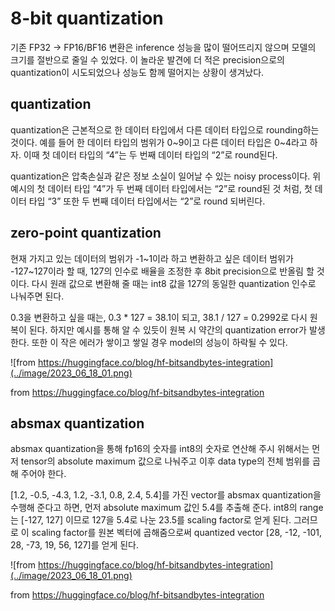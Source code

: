 # 8-bit quantization
기존 FP32 → FP16/BF16 변환은 inference 성능을 많이 떨어뜨리지 않으며 모델의 크기를 절반으로 줄일 수 있었다. 이 놀라운 발견에 더 적은 precision으로의 quantization이 시도되었으나 성능도 함께 떨어지는 상황이 생겨났다.

## quantization

quantization은 근본적으로 한 데이터 타입에서 다른 데이터 타입으로 rounding하는 것이다. 예를 들어 한 데이터 타입의 범위가 0~9이고 다른 데이터 타입은 0~4라고 하자. 이때 첫 데이터 타입의 “4”는 두 번째 데이터 타입의 “2”로 round된다. 

quantization은 압축손실과 같은 정보 소실이 일어날 수 있는 noisy process이다. 위 예시의 첫 데이터 타입 “4”가 두 번째 데이터 타입에서는 “2”로 round된 것 처럼, 첫 데이터 타입 “3” 또한 두 번째 데이터 타입에서는 “2”로 round 되버린다.

## zero-point quantization


현재 가지고 있는 데이터의 범위가 -1~1이라 하고 변환하고 싶은 데이터 범위가 -127~127이라 할 때, 127의 인수로 배율을 조정한 후 8bit precision으로 반올림 할 것이다. 다시 원래 값으로 변환해 줄 때는 int8 값을 127의 동일한 quantization 인수로 나눠주면 된다. 

0.3을 변환하고 싶을 때는, 0.3 * 127 = 38.1이 되고, 38.1 / 127 = 0.2992로 다시 원복이 된다. 하지만 예시를 통해 알 수 있듯이 원복 시 약간의 quantization error가 발생한다. 또한 이 작은 에러가 쌓이고 쌓일 경우 model의 성능이 하락될 수 있다.

![from https://huggingface.co/blog/hf-bitsandbytes-integration](../image/2023_06_18_01.png)

from https://huggingface.co/blog/hf-bitsandbytes-integration

## absmax quantization


absmax quantization을 통해 fp16의 숫자를 int8의 숫자로 연산해 주시 위해서는 먼저 tensor의 absolute maximum 값으로 나눠주고 이후 data type의 전체 범위를 곱해 주어야 한다.

[1.2, -0.5, -4.3, 1.2, -3.1, 0.8, 2.4, 5.4]를 가진 vector를 absmax quantization을 수행해 준다고 하면, 먼저 absolute maximum 값인 5.4를 추출해 준다. int8의 range는 [-127, 127] 이므로 127을 5.4로 나눈 23.5를 scaling factor로 얻게 된다. 그러므로 이 scaling factor를 원본 벡터에 곱해줌으로써 quantized vector [28, -12, -101, 28, -73, 19, 56, 127]를 얻게 된다.

![from https://huggingface.co/blog/hf-bitsandbytes-integration](../image/2023_06_18_01.png)

from https://huggingface.co/blog/hf-bitsandbytes-integration